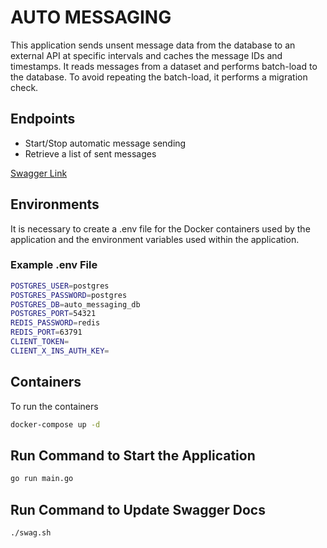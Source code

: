 # AUTO MESSAGING

This application sends unsent message data from the database to an external API at specific intervals and caches the message IDs and timestamps. It reads messages from a dataset and performs batch-load to the database. To avoid repeating the batch-load, it performs a migration check.

## Endpoints

- Start/Stop automatic message sending
- Retrieve a list of sent messages

[Swagger Link](http://localhost:8080/swagger/index.html)

## Environments

It is necessary to create a .env file for the Docker containers used by the application and the environment variables used within the application.

### Example .env File

```bash
POSTGRES_USER=postgres
POSTGRES_PASSWORD=postgres
POSTGRES_DB=auto_messaging_db
POSTGRES_PORT=54321
REDIS_PASSWORD=redis
REDIS_PORT=63791
CLIENT_TOKEN=
CLIENT_X_INS_AUTH_KEY=
```

## Containers

To run the containers

```bash
docker-compose up -d
```

## Run Command to Start the Application

```bash
go run main.go
```

## Run Command to Update Swagger Docs

```bash
./swag.sh
```
